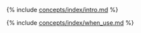 {% include [concepts/index/intro.md](_includes/distributed_storage/intro.md) %}

{% include [concepts/index/when_use.md](_includes/distributed_storage/distributed_storage_interface.md) %}
